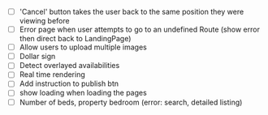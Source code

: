 - [ ] 'Cancel' button takes the user back to the same position they were viewing before
- [ ] Error page when user attempts to go to an undefined Route (show error then direct back to LandingPage)
- [ ] Allow users to upload multiple images
- [ ] Dollar sign
- [ ] Detect overlayed availabilities
- [ ] Real time rendering
- [ ] Add instruction to publish btn
- [ ] show loading when loading the pages
- [ ] Number of beds, property bedroom (error: search, detailed listing)